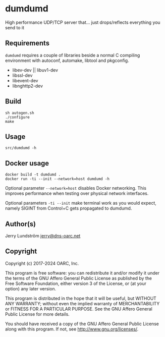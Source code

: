 # dumdumd

High performance UDP/TCP server that... just drops/reflects everything you send to it

## Requirements

`dumdumd` requires a couple of libraries beside a normal C compiling
environment with autoconf, automake, libtool and pkgconfig.

- libev-dev || libuv1-dev
- libssl-dev
- libevent-dev
- libnghttp2-dev

## Build

```
sh autogen.sh
./configure
make
```

## Usage

```
src/dumdumd -h
```

## Docker usage

```
docker build -t dumdumd .
docker run -ti --init --network=host dumdumd -h
```

Optional parameter `--network=host` disables Docker networking.
This improves performance when testing over physical network interfaces.

Optional parameters `-ti --init` make terminal work as you would expect,
namely SIGINT from Control+C gets propagated to dumdumd.

## Author(s)

Jerry Lundström <jerry@dns-oarc.net>

## Copyright

Copyright (c) 2017-2024 OARC, Inc.

This program is free software: you can redistribute it and/or modify
it under the terms of the GNU Affero General Public License as published
by the Free Software Foundation, either version 3 of the License, or
(at your option) any later version.

This program is distributed in the hope that it will be useful,
but WITHOUT ANY WARRANTY; without even the implied warranty of
MERCHANTABILITY or FITNESS FOR A PARTICULAR PURPOSE.  See the
GNU Affero General Public License for more details.

You should have received a copy of the GNU Affero General Public License
along with this program.  If not, see <http://www.gnu.org/licenses/>.
